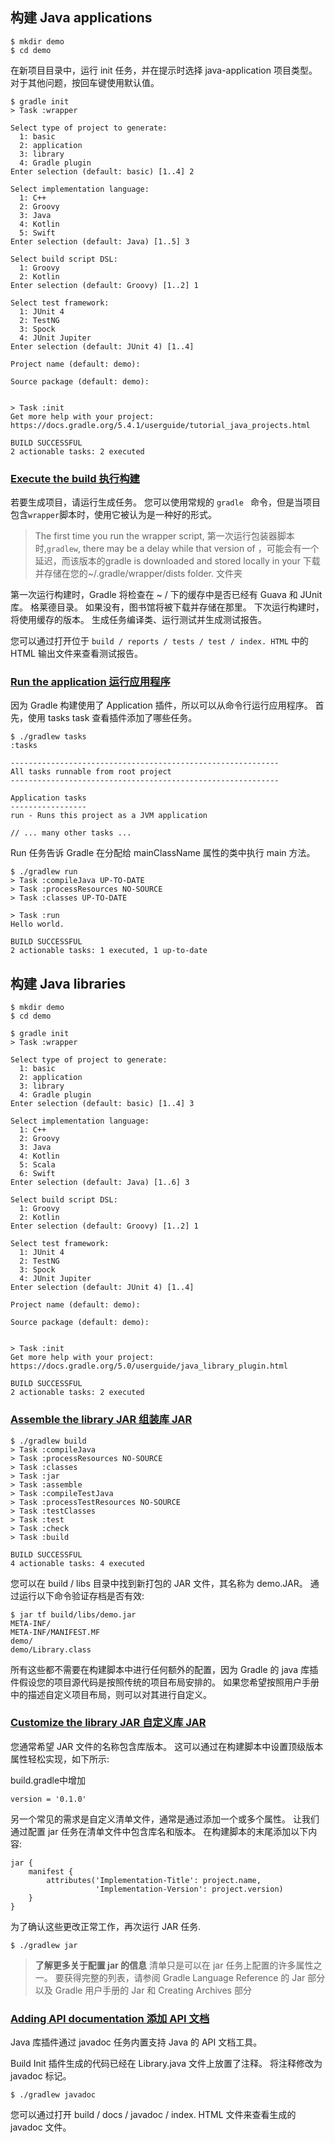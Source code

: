 ## 构建 Java applications
```
$ mkdir demo
$ cd demo
```

在新项目目录中，运行 init 任务，并在提示时选择 java-application 项目类型。 对于其他问题，按回车键使用默认值。
```
$ gradle init
> Task :wrapper

Select type of project to generate:
  1: basic
  2: application
  3: library
  4: Gradle plugin
Enter selection (default: basic) [1..4] 2

Select implementation language:
  1: C++
  2: Groovy
  3: Java
  4: Kotlin
  5: Swift
Enter selection (default: Java) [1..5] 3

Select build script DSL:
  1: Groovy
  2: Kotlin
Enter selection (default: Groovy) [1..2] 1

Select test framework:
  1: JUnit 4
  2: TestNG
  3: Spock
  4: JUnit Jupiter
Enter selection (default: JUnit 4) [1..4]

Project name (default: demo):

Source package (default: demo):


> Task :init
Get more help with your project: https://docs.gradle.org/5.4.1/userguide/tutorial_java_projects.html

BUILD SUCCESSFUL
2 actionable tasks: 2 executed
```

### [Execute the build 执行构建](https://guides.gradle.org/building-java-applications/#execute_the_build)

若要生成项目，请运行生成任务。 您可以使用常规的 `gradle ` 命令，但是当项目包含`wrapper`脚本时，使用它被认为是一种好的形式。

> The first time you run the wrapper script, 第一次运行包装器脚本时,`gradlew`, there may be a delay while that version of ，可能会有一个延迟，而该版本的gradle is downloaded and stored locally in your 下载并存储在您的~/.gradle/wrapper/dists folder. 文件夹

第一次运行构建时，Gradle 将检查在 ~ / 下的缓存中是否已经有 Guava 和 JUnit 库。 格莱德目录。 如果没有，图书馆将被下载并存储在那里。 下次运行构建时，将使用缓存的版本。 生成任务编译类、运行测试并生成测试报告。

您可以通过打开位于 `build / reports / tests / test / index. HTML` 中的 HTML 输出文件来查看测试报告。

### [Run the application 运行应用程序](https://guides.gradle.org/building-java-applications/#run_the_application)

因为 Gradle 构建使用了 Application 插件，所以可以从命令行运行应用程序。 首先，使用 tasks task 查看插件添加了哪些任务。

```
$ ./gradlew tasks
:tasks

------------------------------------------------------------
All tasks runnable from root project
------------------------------------------------------------

Application tasks
-----------------
run - Runs this project as a JVM application

// ... many other tasks ...
```

Run 任务告诉 Gradle 在分配给 mainClassName 属性的类中执行 main 方法。
```
$ ./gradlew run
> Task :compileJava UP-TO-DATE
> Task :processResources NO-SOURCE
> Task :classes UP-TO-DATE

> Task :run
Hello world.

BUILD SUCCESSFUL
2 actionable tasks: 1 executed, 1 up-to-date
```

## 构建 Java libraries
```
$ mkdir demo
$ cd demo
```

```
$ gradle init
> Task :wrapper

Select type of project to generate:
  1: basic
  2: application
  3: library
  4: Gradle plugin
Enter selection (default: basic) [1..4] 3

Select implementation language:
  1: C++
  2: Groovy
  3: Java
  4: Kotlin
  5: Scala
  6: Swift
Enter selection (default: Java) [1..6] 3

Select build script DSL:
  1: Groovy
  2: Kotlin
Enter selection (default: Groovy) [1..2] 1

Select test framework:
  1: JUnit 4
  2: TestNG
  3: Spock
  4: JUnit Jupiter
Enter selection (default: JUnit 4) [1..4]

Project name (default: demo):

Source package (default: demo):


> Task :init
Get more help with your project: https://docs.gradle.org/5.0/userguide/java_library_plugin.html

BUILD SUCCESSFUL
2 actionable tasks: 2 executed
```


### [Assemble the library JAR 组装库 JAR](https://guides.gradle.org/building-java-libraries/#assemble_the_library_jar)

```
$ ./gradlew build
> Task :compileJava
> Task :processResources NO-SOURCE
> Task :classes
> Task :jar
> Task :assemble
> Task :compileTestJava
> Task :processTestResources NO-SOURCE
> Task :testClasses
> Task :test
> Task :check
> Task :build

BUILD SUCCESSFUL
4 actionable tasks: 4 executed
```

您可以在 build / libs 目录中找到新打包的 JAR 文件，其名称为 demo.JAR。 通过运行以下命令验证存档是否有效:
```
$ jar tf build/libs/demo.jar
META-INF/
META-INF/MANIFEST.MF
demo/
demo/Library.class
```

所有这些都不需要在构建脚本中进行任何额外的配置，因为 Gradle 的 java 库插件假设您的项目源代码是按照传统的项目布局安排的。 如果您希望按照用户手册中的描述自定义项目布局，则可以对其进行自定义。

### [Customize the library JAR 自定义库 JAR](https://guides.gradle.org/building-java-libraries/#customize_the_library_jar)

您通常希望 JAR 文件的名称包含库版本。 这可以通过在构建脚本中设置顶级版本属性轻松实现，如下所示:

build.gradle中增加
```
version = '0.1.0'
```

另一个常见的需求是自定义清单文件，通常是通过添加一个或多个属性。 让我们通过配置 jar 任务在清单文件中包含库名和版本。 在构建脚本的末尾添加以下内容:
```
jar {
    manifest {
        attributes('Implementation-Title': project.name,
                   'Implementation-Version': project.version)
    }
}
```

为了确认这些更改正常工作，再次运行 JAR 任务.
```
$ ./gradlew jar
```

> **了解更多关于配置 jar 的信息**
> 清单只是可以在 jar 任务上配置的许多属性之一。 要获得完整的列表，请参阅 Gradle Language Reference 的 Jar 部分以及 Gradle 用户手册的 Jar 和 Creating Archives 部分

### [Adding API documentation 添加 API 文档](https://guides.gradle.org/building-java-libraries/#adding_api_documentation)

Java 库插件通过 javadoc 任务内置支持 Java 的 API 文档工具。

Build Init 插件生成的代码已经在 Library.java 文件上放置了注释。 将注释修改为 javadoc 标记。

```
$ ./gradlew javadoc
```

您可以通过打开 build / docs / javadoc / index. HTML 文件来查看生成的 javadoc 文件。
